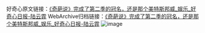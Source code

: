 好奇心原文链接：[《奇葩说》完成了第二季的冠名，还是那个美特斯邦威_娱乐_好奇心日报-陆云霏](https://www.qdaily.com/articles/7263.html)
WebArchive归档链接：[《奇葩说》完成了第二季的冠名，还是那个美特斯邦威_娱乐_好奇心日报-陆云霏](http://web.archive.org/web/20190623172151/https://www.qdaily.com/articles/7263.html)
![image](http://ww3.sinaimg.cn/large/007d5XDply1g3x2nds34oj30u02ci4q5)